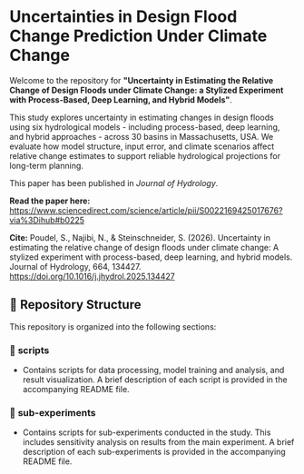 # Uncertainties in Design Flood Change Prediction Under Climate Change

Welcome to the repository for **"Uncertainty in Estimating the Relative Change of Design Floods under Climate Change: a Stylized Experiment with Process-Based, Deep Learning, and Hybrid Models"**.

This study explores uncertainty in estimating changes in design floods using six hydrological models - including process-based, deep learning, and hybrid approaches - across 30 basins in Massachusetts, USA. We evaluate how model structure, input error, and climate scenarios affect relative change estimates to support reliable hydrological projections for long-term planning.

This paper has been published in _Journal of Hydrology_.

**Read the paper here:** https://www.sciencedirect.com/science/article/pii/S0022169425017676?via%3Dihub#b0225

**Cite:** Poudel, S., Najibi, N., & Steinschneider, S. (2026). Uncertainty in estimating the relative change of design floods under climate change: A stylized experiment with process-based, deep learning, and hybrid models. Journal of Hydrology, 664, 134427. https://doi.org/10.1016/j.jhydrol.2025.134427



## 📂 Repository Structure

This repository is organized into the following sections:

### 📂 **scripts** 
- Contains scripts for data processing, model training and analysis, and result visualization. A brief description of each script is provided in the accompanying README file.

### 📂 **sub-experiments** 
- Contains scripts for sub-experiments conducted in the study. This includes sensitivity analysis on results from the main experiment. A brief description of each sub-experiments is provided in the accompanying README file.
